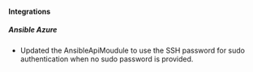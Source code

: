 
#### Integrations

##### Ansible Azure

- Updated the AnsibleApiMoudule to use the SSH password for sudo authentication when no sudo password is provided.
